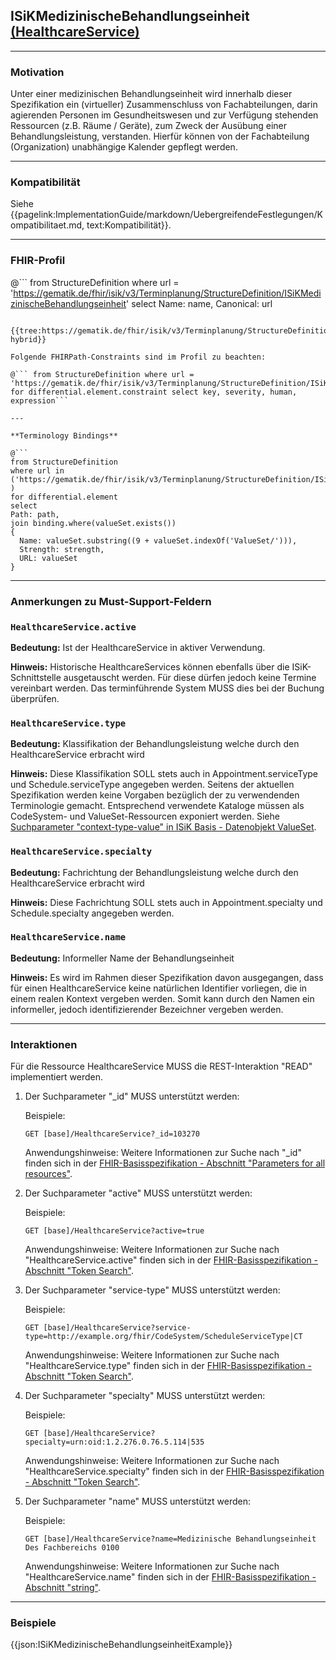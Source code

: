 ## ISiKMedizinischeBehandlungseinheit [(HealthcareService)](https://hl7.org/fhir/R4/healthcareservice.html)

---

### Motivation

Unter einer medizinischen Behandlungseinheit wird innerhalb dieser Spezifikation ein (virtueller) Zusammenschluss von Fachabteilungen, darin agierenden Personen im Gesundheitswesen und zur Verfügung stehenden Ressourcen (z.B. Räume / Geräte), zum Zweck der Ausübung einer Behandlungsleistung, verstanden. Hierfür können von der Fachabteilung (Organization) unabhängige Kalender gepflegt werden.

---

### Kompatibilität

Siehe {{pagelink:ImplementationGuide/markdown/UebergreifendeFestlegungen/Kompatibilitaet.md, text:Kompatibilität}}.

---

### FHIR-Profil

@```
from StructureDefinition where url = 'https://gematik.de/fhir/isik/v3/Terminplanung/StructureDefinition/ISiKMedizinischeBehandlungseinheit' select Name: name, Canonical: url
```

{{tree:https://gematik.de/fhir/isik/v3/Terminplanung/StructureDefinition/ISiKMedizinischeBehandlungseinheit, hybrid}}

Folgende FHIRPath-Constraints sind im Profil zu beachten:

@``` from StructureDefinition where url = 'https://gematik.de/fhir/isik/v3/Terminplanung/StructureDefinition/ISiKMedizinischeBehandlungseinheit' for differential.element.constraint select key, severity, human, expression```

---

**Terminology Bindings**

@```
from StructureDefinition
where url in ('https://gematik.de/fhir/isik/v3/Terminplanung/StructureDefinition/ISiKMedizinischeBehandlungseinheit' )
for differential.element
select
Path: path,
join binding.where(valueSet.exists())
{
  Name: valueSet.substring((9 + valueSet.indexOf('ValueSet/'))),
  Strength: strength,
  URL: valueSet
}
```

---

### Anmerkungen zu Must-Support-Feldern

### `HealthcareService.active`

**Bedeutung:** Ist der HealthcareService in aktiver Verwendung.

**Hinweis:** Historische HealthcareServices können ebenfalls über die ISiK-Schnittstelle ausgetauscht werden. Für diese dürfen jedoch keine Termine vereinbart werden. Das terminführende System MUSS dies bei der Buchung überprüfen.

### `HealthcareService.type`

**Bedeutung:** Klassifikation der Behandlungsleistung welche durch den HealthcareService erbracht wird

**Hinweis:** Diese Klassifikation SOLL stets auch in Appointment.serviceType und Schedule.serviceType angegeben werden. Seitens der aktuellen Spezifikation werden keine Vorgaben bezüglich der zu verwendenden Terminologie gemacht. Entsprechend verwendete Kataloge müssen als CodeSystem- und ValueSet-Ressourcen exponiert werden. Siehe [Suchparameter "context-type-value" in ISiK Basis - Datenobjekt ValueSet](https://simplifier.net/guide/Implementierungsleitfaden-ISiK-Basismodul-Stufe-3/ImplementationGuide-markdown-Datenobjekte-Datenobjekte-ValueSet?version=current).

### `HealthcareService.specialty`

**Bedeutung:** Fachrichtung der Behandlungsleistung welche durch den HealthcareService erbracht wird

**Hinweis:** Diese Fachrichtung SOLL stets auch in Appointment.specialty und Schedule.specialty angegeben werden.

### `HealthcareService.name`

**Bedeutung:** Informeller Name der Behandlungseinheit

**Hinweis:** Es wird im Rahmen dieser Spezifikation davon ausgegangen, dass für einen HealthcareService keine natürlichen Identifier vorliegen, die in einem realen Kontext vergeben werden. Somit kann durch den Namen ein informeller, jedoch identifizierender Bezeichner vergeben werden.

---

### Interaktionen

Für die Ressource HealthcareService MUSS die REST-Interaktion "READ" implementiert werden.

1. Der Suchparameter "_id" MUSS unterstützt werden:

    Beispiele:

    ```GET [base]/HealthcareService?_id=103270```

    Anwendungshinweise: Weitere Informationen zur Suche nach "_id" finden sich in der [FHIR-Basisspezifikation - Abschnitt "Parameters for all resources"](http://hl7.org/fhir/R4/search.html#all).

1. Der Suchparameter "active" MUSS unterstützt werden:

    Beispiele:

    ```GET [base]/HealthcareService?active=true```

    Anwendungshinweise: Weitere Informationen zur Suche nach "HealthcareService.active" finden sich in der [FHIR-Basisspezifikation - Abschnitt "Token Search"](http://hl7.org/fhir/R4/search.html#token).

1. Der Suchparameter "service-type" MUSS unterstützt werden:

    Beispiele:

    ```GET [base]/HealthcareService?service-type=http://example.org/fhir/CodeSystem/ScheduleServiceType|CT```

    Anwendungshinweise: Weitere Informationen zur Suche nach "HealthcareService.type" finden sich in der [FHIR-Basisspezifikation - Abschnitt "Token Search"](http://hl7.org/fhir/R4/search.html#token).

1. Der Suchparameter "specialty" MUSS unterstützt werden:

    Beispiele:

    ```GET [base]/HealthcareService?specialty=urn:oid:1.2.276.0.76.5.114|535```

    Anwendungshinweise: Weitere Informationen zur Suche nach "HealthcareService.specialty" finden sich in der [FHIR-Basisspezifikation - Abschnitt "Token Search"](http://hl7.org/fhir/R4/search.html#token).

1. Der Suchparameter "name" MUSS unterstützt werden:

    Beispiele:

    ```GET [base]/HealthcareService?name=Medizinische Behandlungseinheit Des Fachbereichs 0100```

    Anwendungshinweise: Weitere Informationen zur Suche nach "HealthcareService.name" finden sich in der [FHIR-Basisspezifikation - Abschnitt "string"](https://www.hl7.org/fhir/R4/search.html#string).

---

### Beispiele

{{json:ISiKMedizinischeBehandlungseinheitExample}}